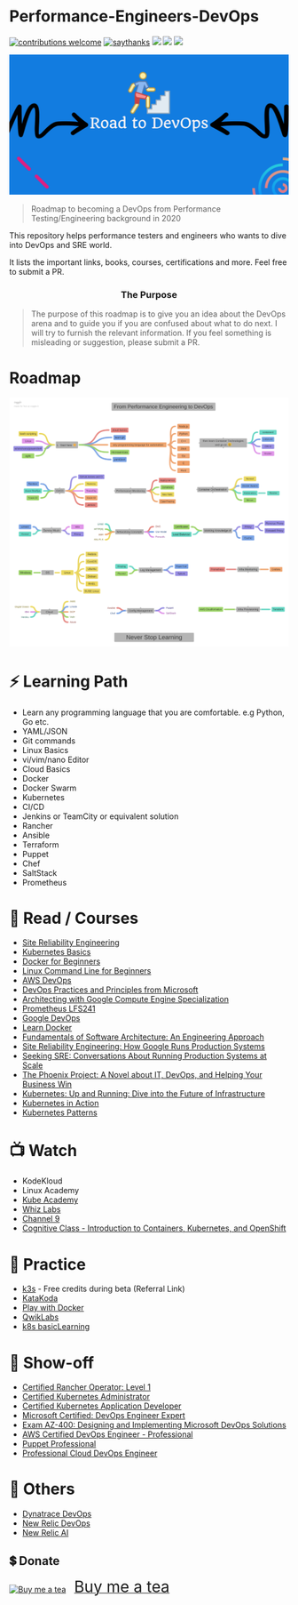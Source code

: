 # Performance-Engineers-DevOps

[![contributions welcome](https://img.shields.io/badge/contributions-welcome-1EAEDB)]()
[![saythanks](https://img.shields.io/badge/say-thanks-1EAEDB.svg)](https://saythanks.io/to/catch.nkn%40gmail.com)
[![](https://img.shields.io/badge/%E2%9D%A4-QAInsights-0a0a0a.svg?style=flat&colorA=1EAEDB)](https://qainsights.com)
[![](https://img.shields.io/badge/%E2%9D%A4-YouTube%20Channel-0a0a0a.svg?style=flat&colorA=1EAEDB)](https://www.youtube.com/user/QAInsights?sub_confirmation=1)
[![](https://img.shields.io/badge/donate-paypal-1EAEDB)](https://www.paypal.com/paypalme/NAVEENKUMARN)

![Performance Engineers DevOps Roadmap](/assets/Performance-Engineers-DevOps-Banner.png)


> Roadmap to becoming a DevOps from Performance Testing/Engineering background in 2020

This repository helps performance testers and engineers who wants to dive into DevOps and SRE world.  

It lists the important links, books, courses, certifications and more. Feel free to submit a PR.

<h3 align="center"><strong>The Purpose</strong></h3>

> The purpose of this roadmap is to give you an idea about the DevOps arena and to guide you if you are confused about what to do next. I will try to furnish the relevant information. If you feel something is misleading or suggestion, please submit a PR.

# Roadmap

![Roadmap](/assets/Roadmap.png)


# ⚡ Learning Path 

* Learn any programming language that you are comfortable. e.g Python, Go etc.
* YAML/JSON
* Git commands
* Linux Basics
* vi/vim/nano Editor
* Cloud Basics
* Docker
* Docker Swarm
* Kubernetes
* CI/CD
* Jenkins or TeamCity or equivalent solution
* Rancher
* Ansible
* Terraform
* Puppet
* Chef
* SaltStack
* Prometheus


# 📖 Read / Courses

* [Site Reliability Engineering](https://landing.google.com/sre/)
* [Kubernetes Basics](https://kubernetes.io/docs/tutorials/kubernetes-basics/)
* [Docker for Beginners](https://docker-curriculum.com/)
* [Linux Command Line for Beginners](https://ubuntu.com/tutorials/command-line-for-beginners#1-overview)
* [AWS DevOps](https://aws.amazon.com/devops/)
* [DevOps Practices and Principles from Microsoft](https://www.edx.org/course/devops-practices-and-principles)
* [Architecting with Google Compute Engine Specialization](https://www.coursera.org/specializations/gcp-architecture?)
* [Prometheus LFS241](https://found.ee/R503)
* [Google DevOps](https://cloud.google.com/devops)
* [Learn Docker](https://learndocker.online/)
* [Fundamentals of Software Architecture: An Engineering Approach](https://amzn.to/3igKQTG)
* [Site Reliability Engineering: How Google Runs Production Systems](https://amzn.to/33yoIzZ)
* [Seeking SRE: Conversations About Running Production Systems at Scale](https://amzn.to/33x2VZk)
* [The Phoenix Project: A Novel about IT, DevOps, and Helping Your Business Win](https://amzn.to/3gyctHe)
* [Kubernetes: Up and Running: Dive into the Future of Infrastructure](https://amzn.to/2PuoSjx)
* [Kubernetes in Action](https://www.manning.com/books/kubernetes-in-action)
* [Kubernetes Patterns](https://www.redhat.com/en/engage/kubernetes-containers-architecture-s-201910240918)


# 📺 Watch 

* KodeKloud
* Linux Academy
* [Kube Academy](https://kube.academy/)
* [Whiz Labs](https://found.ee/JsuU)
* [Channel 9](https://channel9.msdn.com/Shows/DevOps-Lab)
* [Cognitive Class - Introduction to Containers, Kubernetes, and OpenShift](https://cognitiveclass.ai/courses/kubernetes-course)

# 🏑 Practice 

* [k3s](https://found.ee/InlG) - Free credits during beta (Referral Link)
* [KataKoda](https://www.katacoda.com/)
* [Play with Docker](https://labs.play-with-docker.com/)
* [QwikLabs](https://www.qwiklabs.com/)
* [k8s basicLearning](https://github.com/knrt10/kubernetes-basicLearning)

# 🎉 Show-off 

* [Certified Rancher Operator: Level 1](https://academy.rancher.com/courses/course-v1:RANCHER+K101+2019/about)
* [Certified Kubernetes Administrator](https://found.ee/dPwO)
* [Certified Kubernetes Application Developer](https://found.ee/Bccy)
* [Microsoft Certified: DevOps Engineer Expert](https://docs.microsoft.com/en-us/learn/certifications/devops-engineer)
* [Exam AZ-400: Designing and Implementing Microsoft DevOps Solutions](https://docs.microsoft.com/en-us/learn/certifications/exams/az-400)
* [AWS Certified DevOps Engineer - Professional](https://aws.amazon.com/certification/certified-devops-engineer-professional/)
* [Puppet Professional](https://puppet.com/learning-training/certification/)
* [Professional Cloud DevOps Engineer](https://cloud.google.com/certification/cloud-devops-engineer)


# 📌 Others 

* [Dynatrace DevOps](https://www.dynatrace.com/resources/ebooks/what-is-devops-and-release-management/)
* [New Relic DevOps](https://newrelic.com/devops/)
* [New Relic AI](https://newr.ai/)

## 💲 Donate
<a target="_blank" href="https://www.buymeacoffee.com/qainsights"><img src="https://cdn.buymeacoffee.com/buttons/bmc-new-btn-logo.svg" alt="Buy me a tea"><span style="margin-left:15px;font-size:28px !important;">Buy me a tea</span></a>
